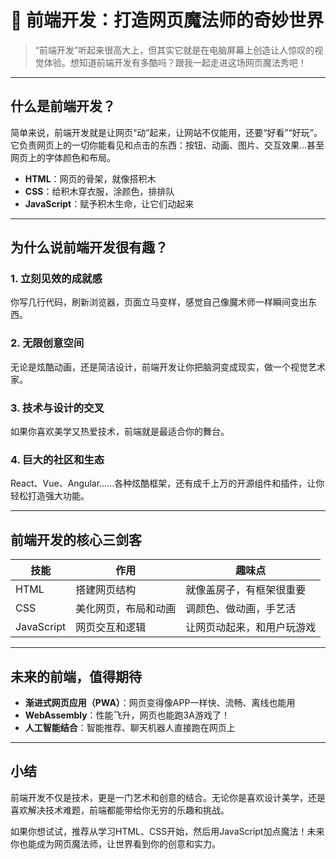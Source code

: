 # 🌟 前端开发：打造网页魔法师的奇妙世界

> “前端开发”听起来很高大上，但其实它就是在电脑屏幕上创造让人惊叹的视觉体验。想知道前端开发有多酷吗？跟我一起走进这场网页魔法秀吧！

---

## 什么是前端开发？

简单来说，前端开发就是让网页“动”起来，让网站不仅能用，还要“好看”“好玩”。
它负责网页上的一切你能看见和点击的东西：按钮、动画、图片、交互效果…甚至网页上的字体颜色和布局。

* **HTML**：网页的骨架，就像搭积木
* **CSS**：给积木穿衣服，涂颜色，排排队
* **JavaScript**：赋予积木生命，让它们动起来

---

## 为什么说前端开发很有趣？

### 1. **立刻见效的成就感**

你写几行代码，刷新浏览器，页面立马变样，感觉自己像魔术师一样瞬间变出东西。

### 2. **无限创意空间**

无论是炫酷动画，还是简洁设计，前端开发让你把脑洞变成现实，做一个视觉艺术家。

### 3. **技术与设计的交叉**

如果你喜欢美学又热爱技术，前端就是最适合你的舞台。

### 4. **巨大的社区和生态**

React、Vue、Angular……各种炫酷框架，还有成千上万的开源组件和插件，让你轻松打造强大功能。

---

## 前端开发的核心三剑客

| 技能         | 作用         | 趣味点           |
| ---------- | ---------- | ------------- |
| HTML       | 搭建网页结构     | 就像盖房子，有框架很重要  |
| CSS        | 美化网页，布局和动画 | 调颜色、做动画，手艺活   |
| JavaScript | 网页交互和逻辑    | 让网页动起来，和用户玩游戏 |

---

## 未来的前端，值得期待

* **渐进式网页应用（PWA）**：网页变得像APP一样快、流畅、离线也能用
* **WebAssembly**：性能飞升，网页也能跑3A游戏了！
* **人工智能结合**：智能推荐、聊天机器人直接跑在网页上

---

## 小结

前端开发不仅是技术，更是一门艺术和创意的结合。无论你是喜欢设计美学，还是喜欢解决技术难题，前端都能带给你无穷的乐趣和挑战。

如果你想试试，推荐从学习HTML、CSS开始，然后用JavaScript加点魔法！未来你也能成为网页魔法师，让世界看到你的创意和实力。
